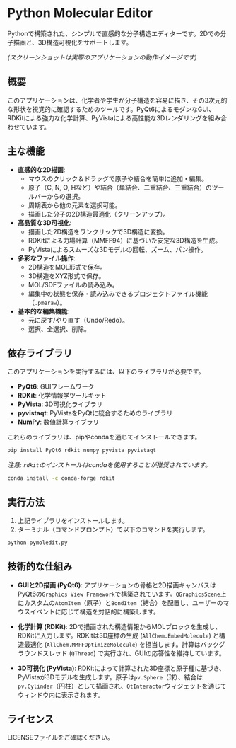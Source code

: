 # Python Molecular Editor

Pythonで構築された、シンプルで直感的な分子構造エディターです。2Dでの分子描画と、3D構造可視化をサポートします。

  
*(スクリーンショットは実際のアプリケーションの動作イメージです)*

## 概要

このアプリケーションは、化学者や学生が分子構造を容易に描き、その3次元的な形状を視覚的に確認するためのツールです。PyQt6によるモダンなGUI、RDKitによる強力な化学計算、PyVistaによる高性能な3Dレンダリングを組み合わせています。

## 主な機能

  * **直感的な2D描画**:
      * マウスのクリック＆ドラッグで原子や結合を簡単に追加・編集。
      * 原子（C, N, O, Hなど）や結合（単結合、二重結合、三重結合）のツールバーからの選択。
      * 周期表から他の元素を選択可能。
      * 描画した分子の2D構造最適化（クリーンアップ）。
  * **高品質な3D可視化**:
      * 描画した2D構造をワンクリックで3D構造に変換。
      * RDKitによる力場計算（MMFF94）に基づいた安定な3D構造を生成。
      * PyVistaによるスムーズな3Dモデルの回転、ズーム、パン操作。
  * **多彩なファイル操作**:
      * 2D構造をMOL形式で保存。
      * 3D構造をXYZ形式で保存。
      * MOL/SDFファイルの読み込み。
      * 編集中の状態を保存・読み込みできるプロジェクトファイル機能（`.pmeraw`）。
  * **基本的な編集機能**:
      * 元に戻す/やり直す（Undo/Redo）。
      * 選択、全選択、削除。

## 依存ライブラリ

このアプリケーションを実行するには、以下のライブラリが必要です。

  * **PyQt6**: GUIフレームワーク
  * **RDKit**: 化学情報学ツールキット
  * **PyVista**: 3D可視化ライブラリ
  * **pyvistaqt**: PyVistaをPyQtに統合するためのライブラリ
  * **NumPy**: 数値計算ライブラリ

これらのライブラリは、pipやcondaを通じてインストールできます。

```bash
pip install PyQt6 rdkit numpy pyvista pyvistaqt
```

*注意: `rdkit`のインストールはcondaを使用することが推奨されています。*

```bash
conda install -c conda-forge rdkit
```

## 実行方法

1.  上記ライブラリをインストールします。
2.  ターミナル（コマンドプロンプト）で以下のコマンドを実行します。

<!-- end list -->

```bash
python pymoledit.py
```

## 技術的な仕組み

  * **GUIと2D描画 (PyQt6)**:
    アプリケーションの骨格と2D描画キャンバスはPyQt6の`Graphics View Framework`で構築されています。`QGraphicsScene`上にカスタムの`AtomItem`（原子）と`BondItem`（結合）を配置し、ユーザーのマウスイベントに応じて構造を対話的に構築します。

  * **化学計算 (RDKit)**:
    2Dで描画された構造情報からMOLブロックを生成し、RDKitに入力します。RDKitは3D座標の生成 (`AllChem.EmbedMolecule`) と構造最適化 (`AllChem.MMFFOptimizeMolecule`) を担当します。計算はバックグラウンドスレッド (`QThread`) で実行され、GUIの応答性を維持しています。

  * **3D可視化 (PyVista)**:
    RDKitによって計算された3D座標と原子種に基づき、PyVistaが3Dモデルを生成します。原子は`pv.Sphere`（球）、結合は`pv.Cylinder`（円柱）として描画され、`QtInteractor`ウィジェットを通じてウィンドウ内に表示されます。

## ライセンス

LICENSEファイルをご確認ください。
